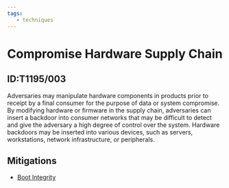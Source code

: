 ```yaml
---
tags:
   - techniques
---
```

# Compromise Hardware Supply Chain
## ID:T1195/003
Adversaries may manipulate hardware components in products prior to receipt by a final consumer for the purpose of data or system compromise. By modifying hardware or firmware in the supply chain, adversaries can insert a backdoor into consumer networks that may be difficult to detect and give the adversary a high degree of control over the system. Hardware backdoors may be inserted into various devices, such as servers, workstations, network infrastructure, or peripherals.
## Mitigations
* [Boot Integrity](mitigations/M1046)
